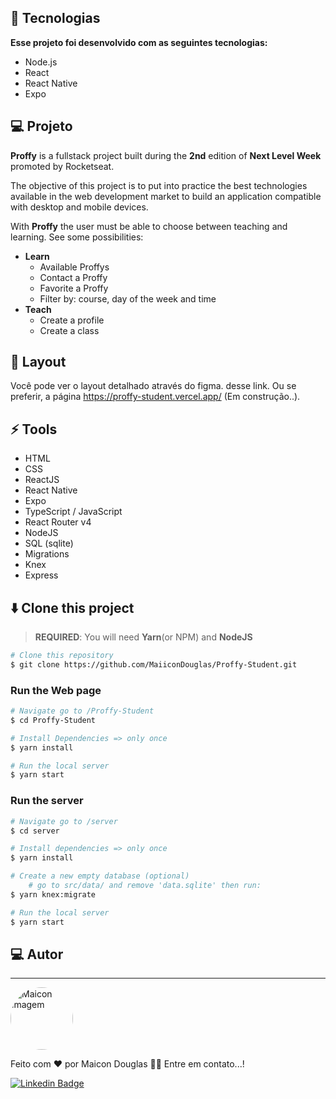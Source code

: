 ## 🚀 Tecnologias

**Esse projeto foi desenvolvido com as seguintes tecnologias:**

* Node.js
* React
* React Native
* Expo


## 💻 Projeto

**Proffy** is a fullstack project built during the **2nd** edition of **Next Level Week** promoted by Rocketseat.

The objective of this project is to put into practice the best technologies available in the web development market to build an application compatible with desktop and mobile devices.

With **Proffy** the user must be able to choose between teaching and learning. See some possibilities:

* **Learn**
   * Available Proffys
   * Contact a Proffy
   * Favorite  a Proffy
   * Filter by: course, day of the week and time
* **Teach**
   * Create a profile
   * Create a class

## 🔖 Layout

Você pode ver o layout detalhado através do figma. desse link. Ou se preferir, a página https://proffy-student.vercel.app/ (Em construção..).


## ⚡ Tools

* HTML
* CSS
* ReactJS
* React Native
* Expo
* TypeScript / JavaScript
* React Router v4
* NodeJS
* SQL (sqlite)
* Migrations
* Knex
* Express  

## ⬇️ Clone this project

> **REQUIRED**: You will need **Yarn**(or NPM) and **NodeJS**

```bash
# Clone this repository
$ git clone https://github.com/MaiiconDouglas/Proffy-Student.git
```

### Run the Web page

```bash
# Navigate go to /Proffy-Student
$ cd Proffy-Student

# Install Dependencies => only once
$ yarn install

# Run the local server
$ yarn start
```

### Run the server

```bash
# Navigate go to /server
$ cd server

# Install dependencies => only once
$ yarn install

# Create a new empty database (optional)
	# go to src/data/ and remove 'data.sqlite' then run:
$ yarn knex:migrate

# Run the local server
$ yarn start
```




 ## 💻 Autor
  
  
---

  <a  href="https://github.com/MaiiconDouglas/">
 <img src="https://avatars3.githubusercontent.com/u/47761394?s=460&u=b3fc63a6cab9abed07023b0342b3df2964c98be2&v=4" width="100px;" style="border-radius:50%;" alt="Maicon imagem"/>
 <br /> <a/>
  
Feito com ❤️ por Maicon Douglas 👋🏽 Entre em contato...!

[![Linkedin Badge](https://img.shields.io/badge/-LinkedIn-blue?style=flat-square&logo=Linkedin&logoColor=white&link=https://www.linkedin.com/in/maiconndouglas/)](https://www.linkedin.com/in/maiconndouglas/)
